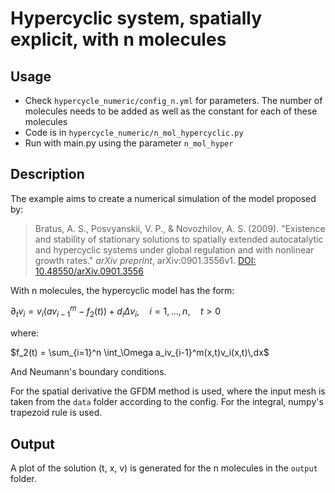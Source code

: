 # Hypercyclic system, spatially explicit, with n molecules

## Usage
- Check `hypercycle_numeric/config_n.yml` for parameters. The number of molecules needs to be added as well as the constant for each of these molecules
- Code is in `hypercycle_numeric/n_mol_hypercyclic.py`
- Run with main.py using the parameter `n_mol_hyper`

## Description
The example aims to create a numerical simulation of the model proposed by:

> Bratus, A. S., Posvyanskii, V. P., & Novozhilov, A. S. (2009). "Existence and stability of stationary solutions to spatially extended autocatalytic and hypercyclic systems under global regulation and with nonlinear growth rates." *arXiv preprint*, arXiv:0901.3556v1. [DOI: 10.48550/arXiv.0901.3556](https://doi.org/10.48550/arXiv.0901.3556)

With n molecules, the hypercyclic model has the form:

$\partial_t v_i = v_i(av_{i-1}^m - f_2(t)) + d_i\Delta v_i, \quad i=1,\ldots,n, \quad t>0$

where:

$f_2(t) = \sum_{i=1}^n \int_\Omega a_iv_{i-1}^m(x,t)v_i(x,t)\,dx$

And Neumann's boundary conditions.

For the spatial derivative the GFDM method is used, where the input mesh is taken from the `data` folder according to the config. For the integral, numpy's trapezoid rule is used.

## Output
A plot of the solution (t, x, v) is generated for the n molecules in the `output` folder.
